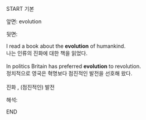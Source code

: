 START
기본

앞면:
evolution


뒷면:
<div>I read a book about the <strong>evolution</strong> of humankind. </div><div><div>나는 인류의 진화에 대한 책을 읽었다.</div></div><br><div>In politics Britain has preferred <strong>evolution</strong> to revolution. </div><div><div>정치적으로 영국은 혁명보다 점진적인 발전을 선호해 왔다.</div></div><br>진화 , (점진적인) 발전<br>


해석:

END